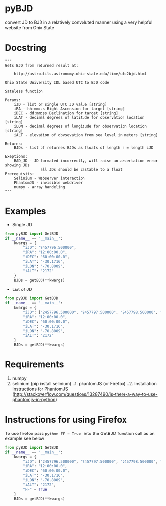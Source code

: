 # pyBJD
convert JD to BJD in a relatively convoluted manner using a very helpful website from Ohio State
# Docstring
    """
    Gets BJD from returned result at:
    
        http://astroutils.astronomy.ohio-state.edu/time/utc2bjd.html
        
    Ohio State University IDL based UTC to BJD code
    
    Sateless function
    
    Params:
        iJD - list or single UTC JD value [string]
        iRA - hh:mm:ss Right Ascension for target [string]
        iDEC - dd:mm:ss Declination for target [string]
        iLAT - decimal degrees of latitude for observation location [string]
        iLON - decimal degrees of longitude for observation location [string]
        iALT - elevation of obvsevation from sea level in meters [string]
        
    Returns:
        BJDs - list of returnes BJDs as floats of length n = length iJD
        
    Exeptions:
        BAD_JD - JD formated incorrectly, will raise an assertation error showing JDs
                    all JDs should be castable to a float            
    Prerequisits:
        Selinium - Webserver interaction
        PhantomJS - invisible webdriver
        numpy - array handeling
    """
# Examples

- Single JD
```python
from pyBJD import GetBJD
if __name__ == '__main__':
	kwargs = {
    	"iJD": "2457796.500000",
    	"iRA": "12:00:00.0",
    	"iDEC": "60:00:00.0",
    	"iLAT": "-30.1716", 
    	"iLON": "-70.8009", 
    	"iALT": "2172"
   	}
	BJDs = getBJD(**kwargs)
```
- List of JD
```python
from pyBJD import GetBJD
if __name__ == '__main__':
	kwargs = {
    	"iJD": ["2457796.500000", "2457797.500000", "2457798.500000", "2457799.500000"],
    	"iRA": "12:00:00.0",
    	"iDEC": "60:00:00.0",
    	"iLAT": "-30.1716", 
    	"iLON": "-70.8009", 
    	"iALT": "2172"
   	}
	BJDs = getBJD(**kwargs)
```
# Requirements
1. numpy
2. selinium (pip install selinium)
..1. phantomJS (or Firefox) 
..2. Installation Instructions for PhantomJS (http://stackoverflow.com/questions/13287490/is-there-a-way-to-use-phantomjs-in-python)

# Instructions for using Firefox
To use firefox pass ```python FF = True ``` into the GetBJD function call
as an example see below
```python
from pyBJD import GetBJD
if __name__ == '__main__':
	kwargs = {
    	"iJD": ["2457796.500000", "2457797.500000", "2457798.500000", "2457799.500000"],
    	"iRA": "12:00:00.0",
    	"iDEC": "60:00:00.0",
    	"iLAT": "-30.1716", 
    	"iLON": "-70.8009", 
    	"iALT": "2172",
		"FF" = True
   	}
	BJDs = getBJD(**kwargs)
```
